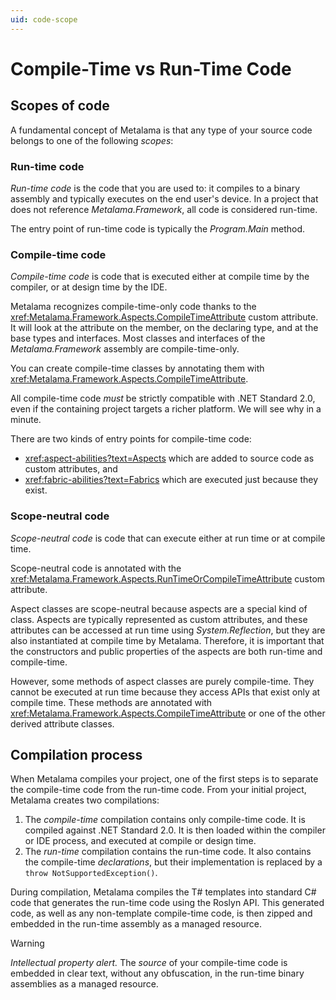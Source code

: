 ```yaml
---
uid: code-scope
---
```


# Compile-Time vs Run-Time Code

## Scopes of code

A fundamental concept of Metalama is that any type of your source code belongs to one of the following _scopes_:

### Run-time code

_Run-time code_ is the code that you are used to: it compiles to a binary assembly and typically executes on the end user's device. In a project that does not reference _Metalama.Framework_, all code is considered run-time.

The entry point of run-time code is typically the _Program.Main_ method.

### Compile-time code

_Compile-time code_ is code that is executed either at compile time by the compiler, or at design time by the IDE. 

<!--- the second sentence here makes no sense as it's written, perhaps you meant to say...Metalama will look for the attribute    -->
Metalama recognizes compile-time-only code thanks to the <xref:Metalama.Framework.Aspects.CompileTimeAttribute> custom attribute. It will look at the attribute on the member, on the declaring type, and at the base types and interfaces. Most classes and interfaces of the _Metalama.Framework_ assembly are compile-time-only.

You can create compile-time classes by annotating them with <xref:Metalama.Framework.Aspects.CompileTimeAttribute>.

All compile-time code _must_ be strictly compatible with .NET Standard 2.0, even if the containing project targets a richer platform. We will see why in a minute.

There are two kinds of entry points for compile-time code:

* <xref:aspect-abilities?text=Aspects> which are added to source code as custom attributes, and
* <xref:fabric-abilities?text=Fabrics> which are executed just because they exist.

### Scope-neutral code

_Scope-neutral code_ is code that can execute either at run time or at compile time.

Scope-neutral code is annotated with the <xref:Metalama.Framework.Aspects.RunTimeOrCompileTimeAttribute> custom attribute.

Aspect classes are scope-neutral because aspects are a special kind of class. Aspects are typically represented as custom attributes, and these attributes can be accessed at run time using _System.Reflection_, but they are also instantiated at compile time by Metalama. Therefore, it is important that the constructors and public properties of the aspects are both run-time and compile-time.

However, some methods of aspect classes are purely compile-time. They cannot be executed at run time because they access APIs that exist only at compile time. These methods are annotated with <xref:Metalama.Framework.Aspects.CompileTimeAttribute> or one of the other derived attribute classes.


## Compilation process

When Metalama compiles your project, one of the first steps is to separate the compile-time code from the run-time code. From your initial project, Metalama creates two compilations: 

1. The _compile-time_ compilation contains only compile-time code. It is compiled against .NET Standard 2.0. It is then loaded within the compiler or IDE process, and executed at compile or design time. 
2. The _run-time_ compilation contains the run-time code. It also contains the compile-time _declarations_, but their implementation is replaced by a `throw NotSupportedException()`.

During compilation, Metalama compiles the T# templates into standard C# code that generates the run-time code using the Roslyn API. This generated code, as well as any non-template compile-time code, is then zipped and embedded in the run-time assembly as a managed resource. 

> [!WARNING]
> *Intellectual property alert.* The _source_ of your compile-time code is embedded in clear text, without any obfuscation, in the run-time binary assemblies as a managed resource.


